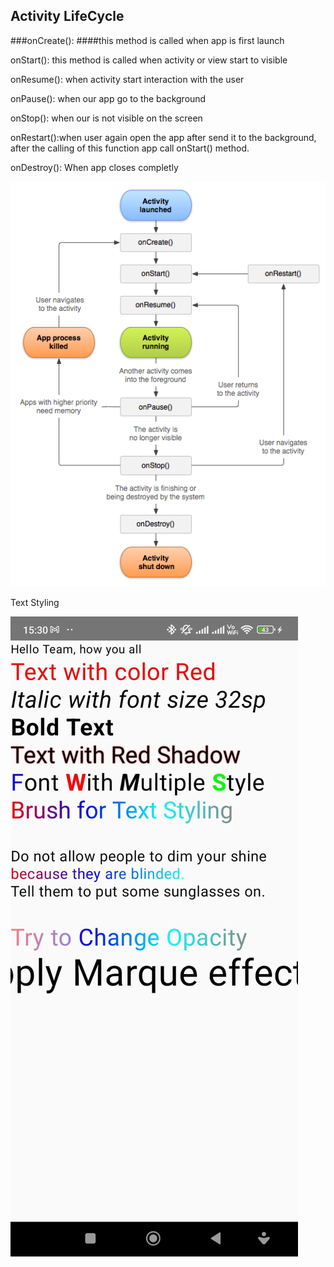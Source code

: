 ## Activity LifeCycle


###onCreate(): ####this method is called when app is first launch

onStart(): this method is called when activity or view start to visible

onResume(): when activity start interaction with the user

onPause(): when our app go to the background

onStop(): when our is not visible on the screen

onRestart():when user again open the app after send it to the background, after the calling of this function app call 
            onStart() method.
            
onDestroy(): When app closes completly


![Activity LifeCycle](https://github.com/akmaurya7/Text_compose_and_lifecycle/blob/master/ScreenShot/Android-Activity-Lifecycle.png)



Text Styling

![Text_Styling_ScreenShot](https://github.com/akmaurya7/Text_compose_and_lifecycle/blob/master/ScreenShot/TextStyling.jpg)
